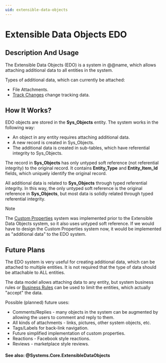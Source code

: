 ```yaml
---
uid: extensible-data-objects
---
```


# Extensible Data Objects EDO

## Description And Usage

The Extensible Data Objects (EDO) is a system in @@name, which allows attaching additional data to all entities in the system.

Types of additional data, which can currently be attached:

- File Attachments.
- [Track Changes](track-changes.md) change tracking data.

## How It Works?

EDO objects are stored in the **Sys_Objects** entity. The system works in the following way:

- An object in any entity requires attaching additional data.
- A new record is created in Sys_Objects.
- The additional data is created in sub-tables, which have referential integrity to Sys_Objects.

The record in **Sys_Objects** has only untyped soft reference (not referential integrity) to the original record. It contains **Entity_Type** and **Entity_Item_Id** fields, which uniquely identify the original record.

All additional data is related to **Sys_Objects** through typed referential integrity. In this way, the only untyped soft reference is the original reference in **Sys_Objects**, but most data is solidly related through typed referential integrity.

> [!NOTE] 
> The [Custom Properties](~/advanced/custom-attributes/overview.md) system was implemented prior to the Extensible Data Objects system, so it also uses untyped soft reference.
> If we would have to design the Custom Properties system now, it would be implemented as "additional data" to the EDO system.

## Future Plans

The EDO system is very useful for creating additional data, which can be attached to multiple entities. It is not required that the type of data should be attachable to ALL entities.

The data model allows attaching data to any entity, but system business rules or [Business Rules](../business-rules/overview.md) can be used to limit the entities, which actually "accept" the data.

Possible (planned) future uses:

- Comments/Replies - many objects in the system can be augmented by allowing the users to comment and reply to them.
- All kinds of attachments - links, pictures, other system objects, etc.
- Tags/Labels for back-link navigation.
- Future simplified implementation of custom properties.
- Reactions - Facebook style reactions.
- Reviews - marketplace style reviews.

#### See also: @Systems.Core.ExtensibleDataObjects
